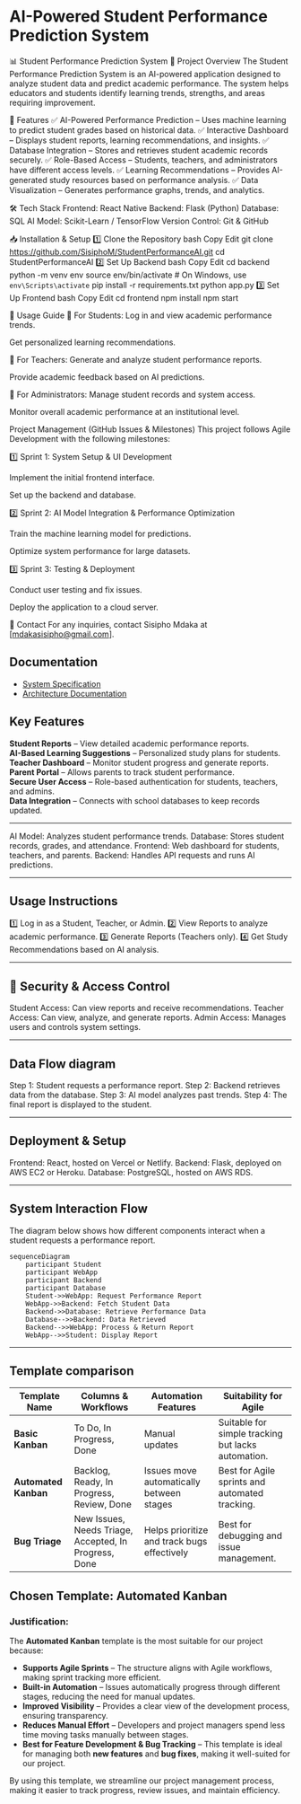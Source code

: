  # AI-Powered Student Performance Prediction System

📊 Student Performance Prediction System
📌 Project Overview
The Student Performance Prediction System is an AI-powered application designed to analyze student data and predict academic performance. The system helps educators and students identify learning trends, strengths, and areas requiring improvement.

🚀 Features
✅ AI-Powered Performance Prediction – Uses machine learning to predict student grades based on historical data.
✅ Interactive Dashboard – Displays student reports, learning recommendations, and insights.
✅ Database Integration – Stores and retrieves student academic records securely.
✅ Role-Based Access – Students, teachers, and administrators have different access levels.
✅ Learning Recommendations – Provides AI-generated study resources based on performance analysis.
✅ Data Visualization – Generates performance graphs, trends, and analytics.

🛠️ Tech Stack
Frontend: React Native
Backend: Flask (Python)
Database: SQL
AI Model: Scikit-Learn / TensorFlow
Version Control: Git & GitHub

📥 Installation & Setup
1️⃣ Clone the Repository
bash
Copy
Edit
git clone https://github.com/SisiphoM/StudentPerformanceAI.git
cd StudentPerformanceAI
2️⃣ Set Up Backend
bash
Copy
Edit
cd backend
python -m venv env
source env/bin/activate  # On Windows, use `env\Scripts\activate`
pip install -r requirements.txt
python app.py
3️⃣ Set Up Frontend
bash
Copy
Edit
cd frontend
npm install
npm start

📌 Usage Guide
🔹 For Students:
Log in and view academic performance trends.

Get personalized learning recommendations.

🔹 For Teachers:
Generate and analyze student performance reports.

Provide academic feedback based on AI predictions.

🔹 For Administrators:
Manage student records and system access.

Monitor overall academic performance at an institutional level.


Project Management (GitHub Issues & Milestones)
This project follows Agile Development with the following milestones:

1️⃣ Sprint 1: System Setup & UI Development

Implement the initial frontend interface.

Set up the backend and database.

2️⃣ Sprint 2: AI Model Integration & Performance Optimization

Train the machine learning model for predictions.

Optimize system performance for large datasets.

3️⃣ Sprint 3: Testing & Deployment

Conduct user testing and fix issues.

Deploy the application to a cloud server.


📧 Contact
For any inquiries, contact Sisipho Mdaka at [mdakasisipho@gmail.com].

## Documentation
- [System Specification](SPECIFICATION.md)
- [Architecture Documentation](ARCHITECTURE.md)

## Key Features  
**Student Reports** – View detailed academic performance reports.  
**AI-Based Learning Suggestions** – Personalized study plans for students.  
**Teacher Dashboard** – Monitor student progress and generate reports.  
**Parent Portal** – Allows parents to track student performance.  
**Secure User Access** – Role-based authentication for students, teachers, and admins.  
**Data Integration** – Connects with school databases to keep records updated.  

---

AI Model: Analyzes student performance trends.
Database: Stores student records, grades, and attendance.
Frontend: Web dashboard for students, teachers, and parents.
Backend: Handles API requests and runs AI predictions.

---

## Usage Instructions
1️⃣ Log in as a Student, Teacher, or Admin.
2️⃣ View Reports to analyze academic performance.
3️⃣ Generate Reports (Teachers only).
4️⃣ Get Study Recommendations based on AI analysis.

---

## 🔐 Security & Access Control
Student Access: Can view reports and receive recommendations.
Teacher Access: Can view, analyze, and generate reports.
Admin Access: Manages users and controls system settings.

---

## Data Flow diagram 
Step 1: Student requests a performance report.
Step 2: Backend retrieves data from the database.
Step 3: AI model analyzes past trends.
Step 4: The final report is displayed to the student.

---

## Deployment & Setup
Frontend: React, hosted on Vercel or Netlify.
Backend: Flask, deployed on AWS EC2 or Heroku.
Database: PostgreSQL, hosted on AWS RDS.

---

## System Interaction Flow
The diagram below shows how different components interact when a student requests a performance report.

```mermaid
sequenceDiagram
    participant Student
    participant WebApp
    participant Backend
    participant Database
    Student->>WebApp: Request Performance Report
    WebApp->>Backend: Fetch Student Data
    Backend->>Database: Retrieve Performance Data
    Database-->>Backend: Data Retrieved
    Backend-->>WebApp: Process & Return Report
    WebApp-->>Student: Display Report
```
---

## Template comparison 

| **Template Name**   | **Columns & Workflows**                                      | **Automation Features**                            | **Suitability for Agile**                                  |
|--------------------|------------------------------------------------|--------------------------------------|--------------------------------------------------|
| **Basic Kanban**    | To Do, In Progress, Done                      | Manual updates                      | Suitable for simple tracking but lacks automation. |
| **Automated Kanban** | Backlog, Ready, In Progress, Review, Done     | Issues move automatically between stages | Best for Agile sprints and automated tracking. |
| **Bug Triage**      | New Issues, Needs Triage, Accepted, In Progress, Done | Helps prioritize and track bugs effectively | Best for debugging and issue management. |


## Chosen Template: Automated Kanban

### Justification:
The **Automated Kanban** template is the most suitable for our project because:

- **Supports Agile Sprints** – The structure aligns with Agile workflows, making sprint tracking more efficient.
- **Built-in Automation** – Issues automatically progress through different stages, reducing the need for manual updates.
- **Improved Visibility** – Provides a clear view of the development process, ensuring transparency.
- **Reduces Manual Effort** – Developers and project managers spend less time moving tasks manually between stages.
- **Best for Feature Development & Bug Tracking** – This template is ideal for managing both **new features** and **bug fixes**, making it well-suited for our project.

By using this template, we streamline our project management process, making it easier to track progress, review issues, and maintain efficiency.


